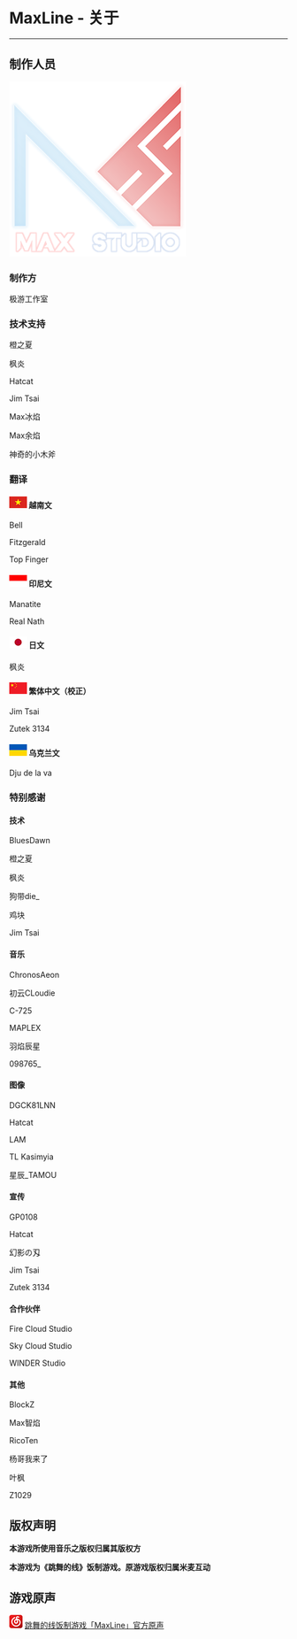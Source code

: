 # MaxLine - 关于
*****
## 制作人员
![studio](img/studio.png)

### 制作方
极游工作室

### 技术支持
橙之夏

枫炎

Hatcat

Jim Tsai

Max冰焰

Max余焰

神奇的小木斧

### 翻译
#### ![vietnam](img/vietnam.png) 越南文
Bell

Fitzgerald

Top Finger

#### ![indonesia](img/indonesia.png) 印尼文
Manatite

Real Nath

#### ![japan](img/japan.png) 日文
枫炎

#### ![china](img/china.png) 繁体中文（校正）
Jim Tsai

Zutek 3134

#### ![ukraine](img/ukraine.png) 乌克兰文
Dju de la va

### 特别感谢
#### 技术
BluesDawn

橙之夏

枫炎

狗带die_

鸡块

Jim Tsai

#### 音乐
ChronosAeon

初云CLoudie

C-725

MAPLEX

羽焰辰星

098765_

#### 图像
DGCK81LNN

Hatcat

LAM

TL Kasimyia

星辰_TAMOU

#### 宣传
GP0108

Hatcat

幻影の刄

Jim Tsai

Zutek 3134

#### 合作伙伴
Fire Cloud Studio

Sky Cloud Studio

WINDER Studio

#### 其他
BlockZ

Max智焰

RicoTen

杨哥我来了

叶枫

Z1029

## 版权声明
**本游戏所使用音乐之版权归属其版权方**

**本游戏为《跳舞的线》饭制游戏。原游戏版权归属米麦互动**

## 游戏原声
![music](img/music.png) [跳舞的线饭制游戏「MaxLine」官方原声](https://music.163.com/djradio?id=1004185369 "网易云音乐")